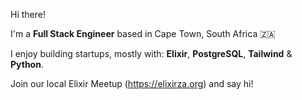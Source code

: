 Hi there!

I'm a **Full Stack Engineer** based in Cape Town, South Africa 🇿🇦

I enjoy building startups, mostly with: **Elixir**, **PostgreSQL**, **Tailwind** & **Python**.

Join our local Elixir Meetup (https://elixirza.org) and say hi!

